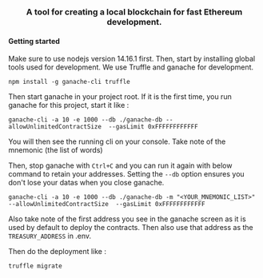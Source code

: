 <h3 align="center">
  A tool for creating a local blockchain for fast Ethereum development.
</h3>

#### Getting started

Make sure to use nodejs version 14.16.1 first. Then, start by installing global tools used for development. We use Truffle and ganache for development.

```console
npm install -g ganache-cli truffle
```

Then start ganache in your project root. If it is the first time, you run ganache for this project, start it like : 

```console
ganache-cli -a 10 -e 1000 --db ./ganache-db --allowUnlimitedContractSize  --gasLimit 0xFFFFFFFFFFFF
```

You will then see the running cli on your console. Take note of the mnemonic (the list of words)

Then, stop ganache with `Ctrl+C` and you can run it again with below command to retain your addresses. Setting the `--db` option ensures you don't lose your datas when you close ganache.

```console
ganache-cli -a 10 -e 1000 --db ./ganache-db -m "<YOUR_MNEMONIC_LIST>" --allowUnlimitedContractSize  --gasLimit 0xFFFFFFFFFFFF
```

Also take note of the first address you see in the ganache screen as it is used by default to deploy the contracts. Then also use that address as the `TREASURY_ADDRESS` in .env.

Then do the deployment like : 

```console
truffle migrate
```



